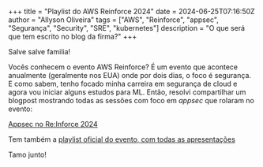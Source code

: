 +++
title = "Playlist do AWS Reinforce 2024"
date = 2024-06-25T07:16:50Z
author = "Allyson Oliveira"
tags = ["AWS", "Reinforce", "appsec", "Segurança", "Security", "SRE", "kubernetes"]
description = "O que será que tem escrito no blog da firma?"
+++

Salve salve familia! 

Vocês conhecem o evento AWS Reinforce? É um evento que acontece anualmente (geralmente nos EUA) onde por dois dias, o foco é segurança. E como sabem, tenho focado minha carreira em segurança de cloud e agora vou iniciar alguns estudos para ML. Então, resolvi compartilhar um blogpost mostrando todas as sessões com foco em *appsec* que rolaram no evento: 

[Appsec no Re:Inforce 2024](https://aws.amazon.com/blogs/security/application-security-at-reinforce-2024/)

Tem também a [playlist oficial do evento, com todas as apresentações](https://www.youtube.com/watch?v=skH3Q90llss&list=PL2yQDdvlhXf-a63_o1-mAya81ZwuRkmAu)

Tamo junto! 